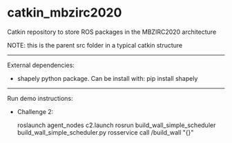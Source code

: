 # catkin_mbzirc2020

Catkin repository to store ROS packages in the MBZIRC2020 architecture

NOTE: this is the parent src folder in a typical catkin structure

-------------------

External dependencies:

- shapely python package. Can be install with: pip install shapely


-------------------

Run demo instructions:

- Challenge 2:

	roslaunch agent_nodes c2.launch
	rosrun build_wall_simple_scheduler build_wall_simple_scheduler.py
	rosservice call /build_wall "{}"
